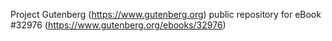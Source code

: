 Project Gutenberg (https://www.gutenberg.org) public repository for eBook #32976 (https://www.gutenberg.org/ebooks/32976)
